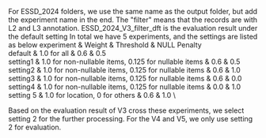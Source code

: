 For ESSD_2024 folders, we use the same name as the output folder, but add the experiment name in the end.
The "filter" means that the records are with L2 and L3 annotation.
ESSD_2024_V3_filter_dft is the evaluation result under the default setting
In total we have 5 experiments, and the settings are listed as below
experiment & Weight & Threshold & NULL Penalty \
default & 1.0 for all & 0.6 & 0.5\
setting1 & 1.0 for non-nullable items, 0.125 for nullable items & 0.6 & 0.5 \
setting2 & 1.0 for non-nullable items, 0.125 for nullable items & 0.6 & 1.0 \
setting3 & 1.0 for non-nullable items, 0.125 for nullable items & 0.6 & 0.0 \
setting4 & 1.0 for non-nullable items, 0.125 for nullable items & 0.0 & 1.0 \
setting 5 & 1.0 for location, 0 for others & 0.6 & 1.0 \

Based on the evaluation result of V3 cross these experiments, we select setting 2 for the further processing.
For the V4 and V5, we only use setting 2 for evaluation.
